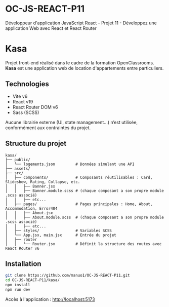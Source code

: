 # OC-JS-REACT-P11
Développeur d'application JavaScript React - Projet 11 - Développez une application Web avec React et React Router


# Kasa

Projet front-end réalisé dans le cadre de la formation OpenClassrooms.  
**Kasa** est une application web de location d'appartements entre particuliers.

## Technologies

- Vite v6
- React v19
- React Router DOM v6
- Sass (SCSS)

Aucune librairie externe (UI, state management...) n’est utilisée, conformément aux contraintes du projet.

## Structure du projet

```
kasa/
├── public/
│   └── logements.json         # Données simulant une API
├── assets/                     
├── src/
│   ├── components/            # Composants réutilisables : Card, Slideshow, Rating, Collapse, etc.
│   │   ├── Banner.jsx
│   │   ├── Banner.module.scss # (chaque composant a son propre module .scss associé)
│   │   ├── etc...
│   ├── pages/                 # Pages principales : Home, About, Accommodation, Error404
│   │   ├── About.jsx
│   │   ├── About.module.scss  # (chaque composant a son propre module .scss associé)
│   │   ├── etc...
│   ├── styles/                # Variables SCSS
│   └── App.jsx, main.jsx      # Entrée du projet
│   ├── router
│   │   └── Router.jsx         # Définit la structure des routes avec React Router v6
```

## Installation

```bash
git clone https://github.com/manuo1/OC-JS-REACT-P11.git
cd OC-JS-REACT-P11/kasa/
npm install
npm run dev
```

Accès à l'application : [http://localhost:5173](http://localhost:5173)

